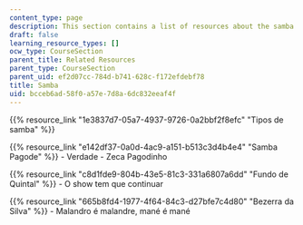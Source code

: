 ```yaml
---
content_type: page
description: This section contains a list of resources about the samba.
draft: false
learning_resource_types: []
ocw_type: CourseSection
parent_title: Related Resources
parent_type: CourseSection
parent_uid: ef2d07cc-784d-b741-628c-f172efdebf78
title: Samba
uid: bcceb6ad-58f0-a57e-7d8a-6dc832eeaf4f
---
```

{{% resource_link "1e3837d7-05a7-4937-9726-0a2bbf2f8efc" "Tipos de samba" %}}

{{% resource_link "e142df37-0a0d-4ac9-a151-b513c3d4b4e4" "Samba Pagode" %}} - Verdade - Zeca Pagodinho

{{% resource_link "c8d1fde9-804b-43e5-81c3-331a6807a6dd" "Fundo de Quintal" %}} - O show tem que continuar

{{% resource_link "665b8fd4-1977-4f64-84c3-d27bfe7c4d80" "Bezerra da Silva" %}} - Malandro é malandre, mané é mané